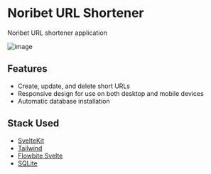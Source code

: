 # Noribet URL Shortener
Noribet URL shortener application

![image](https://github.com/user-attachments/assets/90c838c1-8995-4521-af06-f8986d0babf6)

## Features
- Create, update, and delete short URLs
- Responsive design for use on both desktop and mobile devices
- Automatic database installation

## Stack Used
- [SvelteKit](https://svelte.dev/)
- [Tailwind](https://tailwindcss.com/)
- [Flowbite Svelte](https://flowbite-svelte.com/)
- [SQLite](https://www.sqlite.org/)
